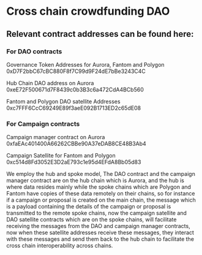 # Cross chain crowdfunding DAO

## Relevant contract addresses can be found here:

### For DAO contracts
Governance Token Addresses for Aurora, Fantom and Polygon
0xD7F2bbC67cBC880F8f7C99d9F24dE7bBe3243C4C

Hub Chain DAO address on Aurora 
0xeE72F500671d7F8439c0b3B3c6a472CdA4BCb560

Fantom and Polygon DAO satellite Addresses
0xc7FFF6CcC69249E89f3aeE092B1713ED2c65dE08


### For Campaign contracts
Campaign manager contract on Aurora
0xfaEAc401400A66262CBBe90A37eDAB8CE48B3Ab4

Campaign Satellite for Fantom and Polygon
0xc514d8Fd3052E3D2aE793c1e95d4EFdA8Bb05d83

We employ the hub and spoke model, The DAO contract and the campaign manager contract are on the hub chain which is Aurora, and the hub is where data resides mainly while the spoke chains which are Polygon and Fantom have copies of these data remotely on their chains, so for instance if a campaign or proposal is created on the main chain, the message which is a payload containing the details of the campaign or proposal is transmitted to the remote spoke chains, now the campaign satellite and DAO satellite contracts which are on the spoke chains, will facilitate receiving the messages from the DAO and campaign manager contracts, now when these satellite addresses receive these messages, they interact with these messages and send them back to the hub chain to facilitate the cross chain interoperability across chains.






